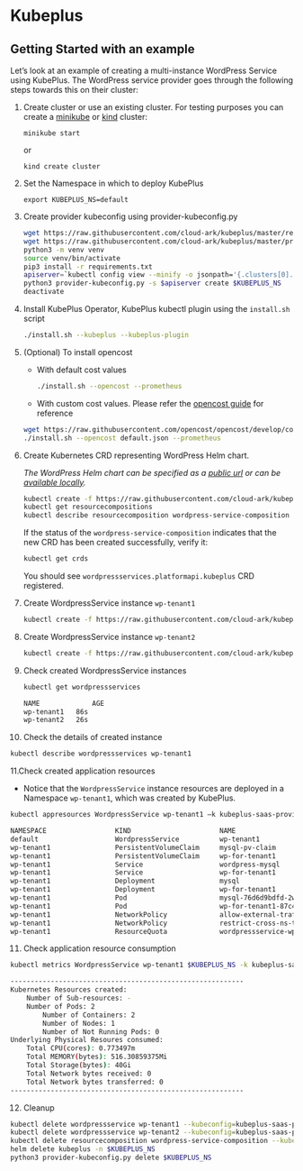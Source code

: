 # Kubeplus

## Getting Started with an example

Let’s look at an example of creating a multi-instance WordPress Service using KubePlus. The WordPress service provider goes through the following steps towards this on their cluster:

1. Create cluster or use an existing cluster. For testing purposes you can create a [minikube](https://minikube.sigs.k8s.io/docs/) or [kind](https://kind.sigs.k8s.io/) cluster:

   `minikube start`

   or

   `kind create cluster`

2. Set the Namespace in which to deploy KubePlus

   `export KUBEPLUS_NS=default`

3. Create provider kubeconfig using provider-kubeconfig.py

   ```sh
   wget https://raw.githubusercontent.com/cloud-ark/kubeplus/master/requirements.txt
   wget https://raw.githubusercontent.com/cloud-ark/kubeplus/master/provider-kubeconfig.py
   python3 -m venv venv
   source venv/bin/activate
   pip3 install -r requirements.txt
   apiserver=`kubectl config view --minify -o jsonpath='{.clusters[0].cluster.server}'`
   python3 provider-kubeconfig.py -s $apiserver create $KUBEPLUS_NS
   deactivate
   ```

4. Install KubePlus Operator, KubePlus kubectl plugin using the `install.sh` script

   ```sh
   ./install.sh --kubeplus --kubeplus-plugin
   ```

5. (Optional) To install opencost

   * With default cost values

      ```sh
      ./install.sh --opencost --prometheus
      ```

   * With custom cost values. Please refer the [opencost guide](https://www.opencost.io/docs/configuration/on-prem#custom-pricing-using-the-opencost-helm-chart) for reference

   ```sh
   wget https://raw.githubusercontent.com/opencost/opencost/develop/configs/default.json
   ./install.sh --opencost default.json --prometheus
   ```

6. Create Kubernetes CRD representing WordPress Helm chart.

   *The WordPress Helm chart can be specified as a [public url](./examples/multitenancy/application-hosting/wordpress/wordpress-service-composition.yaml) or can be [available locally](./examples/multitenancy/application-hosting/wordpress/wordpress-service-composition-localchart.yaml).*

   ```sh
   kubectl create -f https://raw.githubusercontent.com/cloud-ark/kubeplus/master/examples/multitenancy/application-hosting/wordpress/wordpress-service-composition.yaml --kubeconfig=kubeplus-saas-provider.json
   kubectl get resourcecompositions
   kubectl describe resourcecomposition wordpress-service-composition
   ```

   If the status of the `wordpress-service-composition` indicates that the new CRD has been created successfully, verify it:

   ```sh
   kubectl get crds
   ```

   You should see `wordpressservices.platformapi.kubeplus` CRD registered.

7. Create WordpressService instance `wp-tenant1`

   ```sh
   kubectl create -f https://raw.githubusercontent.com/cloud-ark/kubeplus/master/examples/multitenancy/application-hosting/wordpress/tenant1.yaml --kubeconfig=kubeplus-saas-provider.json
   ```

8. Create WordpressService instance `wp-tenant2`

   ```sh
   kubectl create -f https://raw.githubusercontent.com/cloud-ark/kubeplus/master/examples/multitenancy/application-hosting/wordpress/tenant2.yaml --kubeconfig=kubeplus-saas-provider.json
   ```

9. Check created WordpressService instances

   ```sh
   kubectl get wordpressservices

   NAME             AGE
   wp-tenant1   86s
   wp-tenant2   26s
   ```

10. Check the details of created instance

   ```sh
   kubectl describe wordpressservices wp-tenant1
   ```

11.Check created application resources

   * Notice that the `WordpressService` instance resources are deployed in a Namespace `wp-tenant1`, which was created by KubePlus.

   ```sh
   kubectl appresources WordpressService wp-tenant1 –k kubeplus-saas-provider.json

   NAMESPACE                 KIND                      NAME                      
   default                   WordpressService          wp-tenant1                
   wp-tenant1                PersistentVolumeClaim     mysql-pv-claim            
   wp-tenant1                PersistentVolumeClaim     wp-for-tenant1            
   wp-tenant1                Service                   wordpress-mysql           
   wp-tenant1                Service                   wp-for-tenant1            
   wp-tenant1                Deployment                mysql                     
   wp-tenant1                Deployment                wp-for-tenant1            
   wp-tenant1                Pod                       mysql-76d6d9bdfd-2wl2p    
   wp-tenant1                Pod                       wp-for-tenant1-87c4c954-s2cct 
   wp-tenant1                NetworkPolicy             allow-external-traffic    
   wp-tenant1                NetworkPolicy             restrict-cross-ns-traffic 
   wp-tenant1                ResourceQuota             wordpressservice-wp-tenant1
   ```

11. Check application resource consumption

   ```sh
   kubectl metrics WordpressService wp-tenant1 $KUBEPLUS_NS -k kubeplus-saas-provider.json

   ---------------------------------------------------------- 
   Kubernetes Resources created:
       Number of Sub-resources: -
       Number of Pods: 2
           Number of Containers: 2
           Number of Nodes: 1
           Number of Not Running Pods: 0
   Underlying Physical Resoures consumed:
       Total CPU(cores): 0.773497m
       Total MEMORY(bytes): 516.30859375Mi
       Total Storage(bytes): 40Gi
       Total Network bytes received: 0
       Total Network bytes transferred: 0
   ---------------------------------------------------------- 
   ```

12. Cleanup

   ```sh
   kubectl delete wordpressservice wp-tenant1 --kubeconfig=kubeplus-saas-provider.json
   kubectl delete wordpressservice wp-tenant2 --kubeconfig=kubeplus-saas-provider.json
   kubectl delete resourcecomposition wordpress-service-composition --kubeconfig=kubeplus-saas-provider.json
   helm delete kubeplus -n $KUBEPLUS_NS
   python3 provider-kubeconfig.py delete $KUBEPLUS_NS
   ```
